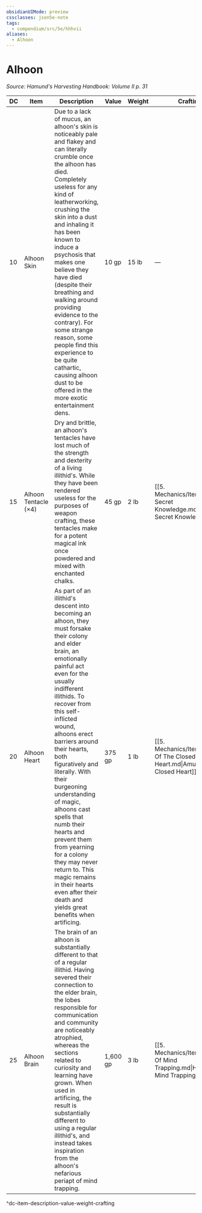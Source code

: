 ```yaml
---
obsidianUIMode: preview
cssclasses: json5e-note
tags:
  - compendium/src/5e/hhhvii
aliases:
  - Alhoon
---
```

# Alhoon
*Source: Hamund's Harvesting Handbook: Volume II p. 31* 

| DC | Item | Description | Value | Weight | Crafting |
|----|------|-------------|-------|--------|----------|
| 10 | Alhoon Skin | Due to a lack of mucus, an alhoon's skin is noticeably pale and flakey and can literally crumble once the alhoon has died. Completely useless for any kind of leatherworking, crushing the skin into a dust and inhaling it has been known to induce a psychosis that makes one believe they have died (despite their breathing and walking around providing evidence to the contrary). For some strange reason, some people find this experience to be quite cathartic, causing alhoon dust to be offered in the more exotic entertainment dens. | 10 gp | 15 lb | — |
| 15 | Alhoon Tentacle (×4) | Dry and brittle, an alhoon's tentacles have lost much of the strength and dexterity of a living illithid's. While they have been rendered useless for the purposes of weapon crafting, these tentacles make for a potent magical ink once powdered and mixed with enchanted chalks. | 45 gp | 2 lb | [[5. Mechanics/Items/Ink Of Secret Knowledge.md\|Ink of Secret Knowledge]] |
| 20 | Alhoon Heart | As part of an illithid's descent into becoming an alhoon, they must forsake their colony and elder brain, an emotionally painful act even for the usually indifferent illithids. To recover from this self-inflicted wound, alhoons erect barriers around their hearts, both figuratively and literally. With their burgeoning understanding of magic, alhoons cast spells that numb their hearts and prevent them from yearning for a colony they may never return to. This magic remains in their hearts even after their death and yields great benefits when artificing. | 375 gp | 1 lb | [[5. Mechanics/Items/Amulet Of The Closed Heart.md\|Amulet of the Closed Heart]] |
| 25 | Alhoon Brain | The brain of an alhoon is substantially different to that of a regular illithid. Having severed their connection to the elder brain, the lobes responsible for communication and community are noticeably atrophied, whereas the sections related to curiosity and learning have grown. When used in artificing, the result is substantially different to using a regular illithid's, and instead takes inspiration from the alhoon's nefarious periapt of mind trapping. | 1,600 gp | 3 lb | [[5. Mechanics/Items/Helm Of Mind Trapping.md\|Helm of Mind Trapping]] |
^dc-item-description-value-weight-crafting
